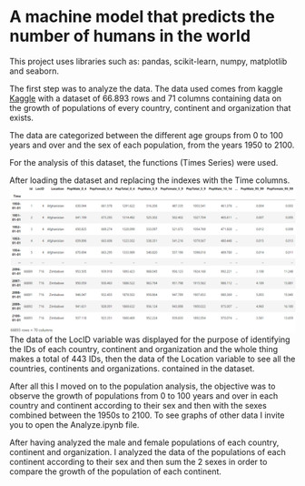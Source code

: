 # A machine model that predicts the number of humans in the world
This project uses libraries such as: pandas, scikit-learn, numpy, matplotlib and seaborn.

The first step was to analyze the data. The data used comes from kaggle [Kaggle](https://www.kaggle.com/ahmethoso/wpp-population-by-age-and-sex) 
with a dataset of 66.893 rows and 71 columns containing data on the growth of populations of every country, continent and organization that exists. 

The data are categorized between the different age groups from 0 to 100 years and over and the sex of each population, from the years 1950 to 2100.

For the analysis of this dataset, the functions (Times Series) were used.

After loading the dataset and replacing the indexes with the Time columns.
![alt text](https://github.com/Dar-rius/PopulationAnalyze/blob/main/img/popSet.png)
The data of the LocID variable was displayed for the purpose of identifying the IDs of each country, continent and organization and the whole thing makes a total of 443 IDs, then the data of the Location variable to see all the countries, continents and organizations. contained in the dataset.

After all this I moved on to the population analysis, the objective was to observe the growth of populations from 0 to 100 years and over in each country and continent according to their sex and then with the sexes combined between the 1950s to 2100.
To see graphs of other data I invite you to open the Analyze.ipynb file.

After having analyzed the male and female populations of each country, continent and organization. I analyzed the data of the populations of each continent according to their sex and then sum the 2 sexes in order to compare the growth of the population of each continent.
